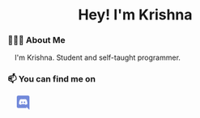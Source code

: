 <h1 align='center'>Hey! I'm Krishna</h1>

### 👨🏼‍💻 About Me
&ensp;&ensp;I'm Krishna. Student and self-taught programmer.

<!-- ### My GitHub Stats -->
<!-- <p align="left"> <img src=https://komarev.com/ghpvc/?username=krishna2803 alt=krishna-profile-views/> </p> -->
<!-- <p align="center"><img src=https://github-readme-stats.vercel.app/api?username=krishna2803&show_icons=true alt=krishna-github-stats /> </p> -->

<h3>📫 You can find me on</h3>
&ensp;&ensp;
<a href='https://discordapp.com/users/503934699631017984'>
<img src='./assets/discord-seeklogo.com.svg' align='center' alt='discord-og-logo' width=25px />
</a>


<!--
**krishna2803/krishna2803** is a ✨ _special_ ✨ repository because its `README.md` (this file) appears on your GitHub profile.

Here are some ideas to get you started:

- 🔭 I’m currently working on ...
- 🌱 I’m currently learning ...
- 👯 I’m looking to collaborate on ...
- 🤔 I’m looking for help with ...
- 💬 Ask me about ...
- 📫 How to reach me: ...
- ⚡ Fun fact: ...
-->
